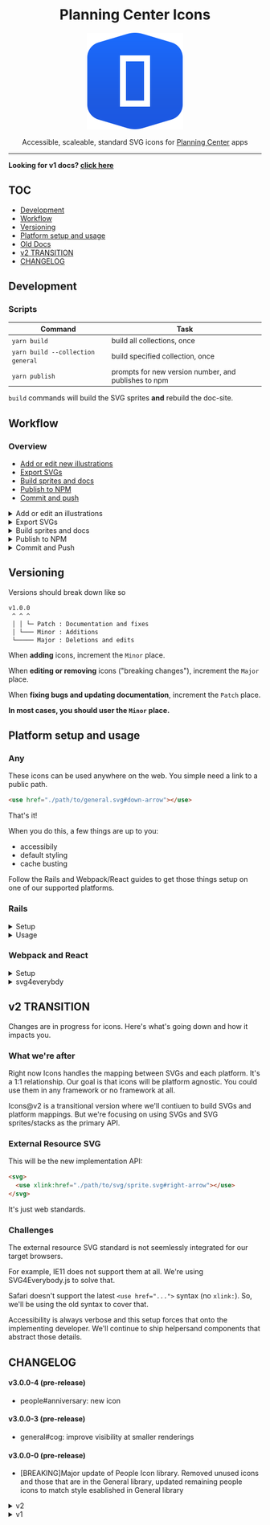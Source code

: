 <div align="center">

# Planning Center Icons

![Planning Center Icons logo](./logo.svg)

Accessible, scaleable, standard SVG icons for [Planning Center](https://planning.center) apps

<hr />

</div>

**Looking for v1 docs? [click here](https://github.com/planningcenter/icons/tree/v1)**

## TOC

<!-- toc -->

- [Development](#development)
- [Workflow](#workflow)
- [Versioning](#versioning)
- [Platform setup and usage](#platform-setup-and-usage)
- [Old Docs](#old-docs)
- [v2 TRANSITION](#v2-transition)
- [CHANGELOG](#changelog)

<!-- tocstop -->

## Development

### Scripts

| Command                           | Task                                                 |
| --------------------------------- | ---------------------------------------------------- |
| `yarn build`                      | build all collections, once                          |
| `yarn build --collection general` | build specified collection, once                     |
| `yarn publish`                    | prompts for new version number, and publishes to npm |

`build` commands will build the SVG sprites **and** rebuild the doc-site.

## Workflow

### Overview

- [Add or edit new illustrations](#add-or-edit-an-illustrations)
- [Export SVGs](#export-svgs)
- [Build sprites and docs](#build-sprites-and-docs)
- [Publish to NPM](#publish-to-npm)
- [Commit and push](#commit-and-push)

<details>
<summary>Add or edit an illustrations</summary>

- locate the source Illustrator file you'd like to update in `src/{collection}.ai`
- make changes and `save`

</details>

<details>
<summary>Export SVGs</summary>

- select `Export for screens`, from the `File` menu
  - export as `SVG`
  - select the corresponding directory (`svg/{collection}/`)
- select these settings
  - `styling` is `Presentation Attributes`
  - `precision` is at least `3`

![ai config](./images/ai-config.png)

</details>

<details>
<summary>Build sprites and docs</summary>

- run `yarn build` in the project root.
- watch for errors. the errors should help you.

</details>

<details>
<summary>Publish to NPM</summary>

- run `npm login` (if you haven't)

* run `yarn publish`
  - you'll be prompted for a new version number
  - add version notes to the changelog in `README.md`

</details>

<details>
<summary>Commit and Push</summary>

- in most cases, just push to `master`
- if you're changing a shared collection, maybe open a PR.

</details>

## Versioning

Versions should break down like so

```
v1.0.0
 ^ ^ ^
 │ │ └─ Patch : Documentation and fixes
 │ └─── Minor : Additions
 └───── Major : Deletions and edits
```

When **adding** icons, increment the `Minor` place.

When **editing or removing** icons ("breaking changes"), increment the `Major` place.

When **fixing bugs and updating documentation**, increment the `Patch` place.

**In most cases, you should user the `Minor` place.**

## Platform setup and usage

### Any

These icons can be used anywhere on the web.
You simple need a link to a public path.

```html
<use href="./path/to/general.svg#down-arrow"></use>
```

That's it!

When you do this, a few things are up to you:

- accessibily
- default styling
- cache busting

Follow the Rails and Webpack/React guides to get those things setup on one of our supported platforms.

### Rails

<details>
<summary>Setup</summary>

Add this to `config/initializers/assets.rb`.

```rb
# Add node_modules as a known asset path
config.assets.paths << Rails.root.join('node_modules')

# Add assets to precompile step
# Add as many sprites as needed
Rails.application.config.assets.precompile += %w(
  @planningcenter/icons/sprites/general.svg
)
```

Add this helper (it might exist to some degree).

```rb
module IconHelper
  def external_icon(name, **attrs)
    planningcenter_svg_use_tag(name, attrs) do |path|
      relativize_asset_path(path)
    end
  end
end
```

</details>

<details>
<summary>Usage</summary>
Once Rails is setup with the `external_icon` helper, it can be used it like so.

```erb
<%= external_icon("general#down-arrow") %>
```

By default `external_icon` uses the [symbol class, included in this project.](https://github.com/planningcenter/icons/blob/master/css/symbol.css)

It's **recommended** that you stylize icons from the outside.
This helps to keep app-code separate from icon implementation:

```erb
<span style="color: blue; font-size: 20px">
  <%= external_icon("general#down-arrow") %>
</span>
```

You can add HTML attributes to the `use` tag via the helper.
This can be handy for specially styled icons or those you target via JavaScript.

```erb
<%= external_icon("general#down-arrow"), id: "myIcon", class: "my-special-icon" %>
```

</details>

### Webpack and React

<details>
<summary>Setup</summary>

Add the `file-loader` npm package (`yarn add file-loader`).

Once installed, add the requisite config to `config/webpacker/environments`.
This tellos webpack how to handle required SVG files.

```js
const { environment } = require("@rails/webpacker");

environment.loaders.append("file", {
  test: /\.svg$/,
  use: [
    {
      loader: "file-loader"
    }
  ]
});

module.exports = environment;
```

With the `file-loader` setup above.
You can use `import` to resolve digested paths to `.svg` assets.

```js
import svgPath from "@planningcenter/icons/sprites/general.svg";

//=> "/packs/23besrhaoub-general.svg"
```

Add `@planningcenter/symbol` to you app (`yarn add @planningcenter/symbol`).
This component handles the display of your SVG sprite, using `use` tags.
It also gives you smart accessible defaults.

Add a component to your app that looks lomething like this.

```jsx
import React from "react";
import Symbol from "@planningcenter/symbol";

import general from "@planningcenter/icons/sprites/general.svg";

let icons = {
  general
};

function ExternalIcon({ symbol: s, ...platformProps }) {
  const [collection, symbol] = s.replace(".svg", "").split("#");

  return (
    <Symbol symbol={`${icons[collection]}#${symbol}`} {...platformProps} />
  );
}

export default ExternalIcon;
```

Run `bin/webpack-dev-server` to get fresh assets in development.

</detail>

<detail>

With the implementation above you can used cached, accessible icons in React, like so.

```jsx
import Icon from "./path/to/external_icon.js"

<Icon symbol="general#down-arrow">
```

It's **recommended** that you stylize icons from the outside.
This helps to keep app-code separate from icon implementation:

```erb
<span style={{ color: "blue", fontSize: 20 }}>
  <%= external_icon("general#down-arrow") %>
</span>
```

You can add props to the `use` tag via the `Icon` component.
This can be handy for specially styled icons or those you target via JavaScript (that's probably not a good idea but maybe you do it).

```erb
<Icon
  symbol="general#down-arrow"
  id="myIcon"
  class="my-special-icon"
>
```

</details>

<details>
<summary>svg4everybdy</summary>

`svg4everybody` is the polyfill we use support IE11.

Here's how you set it up in Rails apps.

### Setup (sprockets)

```js
//= require "@planningcenter/icons/js/svg4everybody.js
//= require_self

window.svg4everybody();
```

### Setup (layout)

```erb
<%= javascript_include_tag "@planningcenter/icons/js/svg4everybody.js">
<script>
  window.svg4everybody()
</script>
```

</details>

## v2 TRANSITION

Changes are in progress for icons.
Here's what's going down and how it impacts you.

### What we're after

Right now Icons handles the mapping between SVGs and each platform.
It's a 1:1 relationship.
Our goal is that icons will be platform agnostic.
You could use them in any framework or no framework at all.

Icons@v2 is a transitional version where we'll contiuen to build SVGs and platform mappings.
But we're focusing on using SVGs and SVG sprites/stacks as the primary API.

### External Resource SVG

This will be the new implementation API:

```html
<svg>
  <use xlink:href="./path/to/svg/sprite.svg#right-arrow"></use>
</svg>
```

It's just web standards.

### Challenges

The external resource SVG standard is not seemlessly integrated for our target browsers.

For example, IE11 does not support them at all.
We're using SVG4Everybody.js to solve that.

Safari doesn't support the latest `<use href="...">` syntax (no `xlink:`).
So, we'll be using the old syntax to cover that.

Accessibility is always verbose and this setup forces that onto the implementing developer.
We'll continue to ship helpersand components that abstract those details.

## CHANGELOG

#### v3.0.0-4 (pre-release)

- people#anniversary: new icon

#### v3.0.0-3 (pre-release)

- general#cog: improve visibility at smaller renderings

#### v3.0.0-0 (pre-release)

- [BREAKING]Major update of People Icon library. Removed unused icons and those that are in the General library, updated remaining people icons to match style esablished in General library

<details>
<summary>v2</summary>

#### v2.0.0
#### v2.5.1
* added bulk-actions icon to people

#### v2.3.0

- [BREAKING] new `use` tag API only

#### v2.0.0-12

- [FIX]: re-export envelope icon from `general`

#### v2.0.0-10

- [FIX]: re-export `general` set of icons (now without padding)

#### v2.0.0-7-8 & v2.0.0-9

- [FIX]: strip fill colors from all icons

* [FIX]: make sure svg fill colors get stripped from groups-icon and groups-logo in `groups`

#### v2.0.0-6

- [FEAT]: add groups logo icon and groups icon to `groups`

#### v2.0

</details>

<details>
<summary>v1</summary>

#### v1.8.2

- [FEAT]: fix to history icon to `people`

#### v1.8.1

- [FEAT]: add history icon to `people`

#### v1.8.0

- [FIX]: add `/css` directory back into published `files`

#### v1.7.6

- [TEST]: adding icon to `groups` for testing new scripts

#### v1.7.5

- [TEST]: validating now `yarn`-based instructions

#### v1.7.4

- [FEAT]: add bgcheck-status-clear icon to `people`
- [FEAT]: add bgcheck-status-expired icon to `people`
- [FEAT]: add bgcheck-status-none icon to `people`
- [FEAT]: add bgcheck-status-notclear icon to `people`
- [FEAT]: add bgcheck-status-pending icon to `people`
- [FEAT]: add bgcheck-status-unknown icon to `people`

#### v1.7.3

- [FEAT]: add person-arrow icon to `people`

#### v1.7.2

- [FEAT]: add duplicate icon to `services`

#### v1.7.1

- [FEAT]: add advance icon to `people`

#### v1.7.0

- [FEAT]: add forms icons to `people`

#### v1.5.7

- [FIX]: add filter icon in `interfaces`

#### v1.5.6

- [FIX]: fix export icon in `interfaces`

#### v1.5.4

- [FEAT]: add export icon to `interfaces`

#### v1.5.3

- [FEAT]: add payment-sources icon to `giving`

#### v1.5.2

- [FIX]: make public on org NPM registry

#### v1.5.1

- [FEAT]: add person-remove icon to `groups`

#### v1.5.0

- [FEAT]: add apple, windows, android and linux to `check-ins`

#### v1.4.0

- [FEAT]: add icon to `check-ins/microsoft-edge`

#### v1.2.0

- [FEAT]: add collection `resources`

#### v1.1.0

- [FEAT]: add icon `people/new-pencil`
- [FEAT]: add `yarn start` script

#### v1.0.1

- [FIX]: remove duplicate layers from Groups source and exports.

<details>

